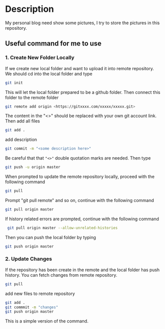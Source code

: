 # Description
My personal blog need show some pictures, I try to store the pictures in this repository. 



## Useful command for me to use

### 1. Create New Folder Locally

If we create new local folder  and want to upload it into remote repository. We should cd into the local folder and type 

```bash
git init
```

This will let the local folder prepared to be a github folder. Then connect this folder to the remote folder

```bash
git remote add origin <https://gitxxxx.com/xxxxx/xxxxx.git>
```

The content in the "<>" should be replaced with your own git account link.  Then add all files

```bash
git add .
```

 add description

```bash
git commit -m "<some description here>"
```

Be careful that that `"<>"` double quotation marks are needed. Then  type 

```bash
git push -u origin master
```

When prompted to update the remote repository locally, proceed with the following command

```bash
git pull   
```

Prompt "git pull remote" and so on, continue with the following command

```bash
git pull origin master
```

If history related errors are prompted, continue with the following command

```bash
 git pull origin master --allow-unrelated-histories
```

Then you can push the local folder by typing 

```bash
git push origin master 
```



### 2. Update Changes

If the repository has been create in the remote and the local folder has push history. You can fetch changes from remote repository.

```bash
git pull
```

add new files to remote repository

```bash
git add .
git commmit -m "changes"
git push origin master
```

This is a simple version of the command. 




